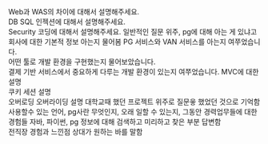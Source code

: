 Web과 WAS의 차이에 대해서 설명해주세요.  
DB SQL 인젝션에 대해서 설명해주세요.  
Security 코딩에 대해서 설명해주세요.
일반적인 질문 위주, pg에 대해 아는 게 있냐고 회사에 대한 기본적 정보 아는지 물어봄
PG 서비스와 VAN 서비스를 아는지 여쭈었습니다.  
어떤 툴로 개발 환경을 구현했는지 물어보았습니다.  
결제 기반 서비스에서 중요하게 다루는 개발 환경이 있는지 여쭈었습니다.
MVC에 대한 설명  
쿠키 세션 설명  
오버로딩 오버라이딩 설명
대학교때 했던 프로젝트 위주로 질문읗 했었던 것으로 기억함
사용할수 있는 언어, pg사란 무엇인지, 오래 일할 수 있는지, 그동안 경력업무들에 대한 경험들
자바, 파이썬, pg 정보에 대해 검색하고 미리하고 찾은 부분 답변함  
전직장 경험과 느낀점 상대가 원하는 바를 말함